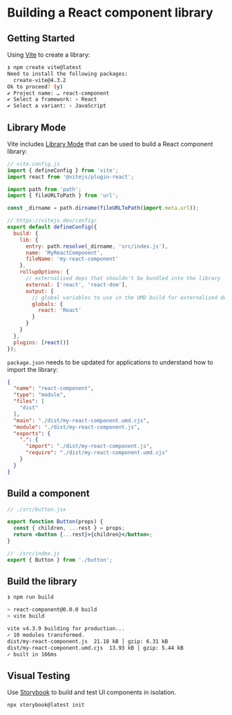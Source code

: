 # Building a React component library

## Getting Started

Using [Vite](https://vitejs.dev/) to create a library:

```bash
❯ npm create vite@latest
Need to install the following packages:
  create-vite@4.3.2
Ok to proceed? (y)
✔ Project name: … react-component
✔ Select a framework: › React
✔ Select a variant: › JavaScript
```

## Library Mode

Vite includes [Library Mode](https://vitejs.dev/guide/build.html#library-mode) that can be used to build a React component library:

```js
// vite.config.js
import { defineConfig } from 'vite';
import react from '@vitejs/plugin-react';

import path from 'path';
import { fileURLToPath } from 'url';

const _dirname = path.dirname(fileURLToPath(import.meta.url));

// https://vitejs.dev/config/
export default defineConfig({
  build: {
    lib: {
      entry: path.resolve(_dirname, 'src/index.js'),
      name: 'MyReactComponent',
      fileName: 'my-react-component'
    },
    rollupOptions: {
      // externalised deps that shouldn't be bundled into the library
      external: ['react', 'react-dom'],
      output: {
        // global variables to use in the UMD build for externalized deps
        globals: {
          react: 'React'
        }
      }
    }
  },
  plugins: [react()]
});
```

`package.json` needs to be updated for applications to understand how to import the library:

```json
{
  "name": "react-component",
  "type": "module",
  "files": [
    "dist"
  ],
  "main": "./dist/my-react-component.umd.cjs",
  "module": "./dist/my-react-component.js",
  "exports": {
    ".": {
      "import": "./dist/my-react-component.js",
      "require": "./dist/my-react-component.umd.cjs"
    }
  }
}
```

## Build a component

```jsx
// ./src/button.jsx

export function Button(props) {
  const { children, ...rest } = props;
  return <button {...rest}>{children}</button>;
}

```

```js
// ./src/index.js
export { Button } from './button';
```

## Build the library

```bash
❯ npm run build

> react-component@0.0.0 build
> vite build

vite v4.3.9 building for production...
✓ 10 modules transformed.
dist/my-react-component.js  21.18 kB │ gzip: 6.31 kB
dist/my-react-component.umd.cjs  13.93 kB │ gzip: 5.44 kB
✓ built in 166ms
```

## Visual Testing

Use [Storybook](https://storybook.js.org/) to build and test UI components in isolation.

```bash
npx storybook@latest init
```

